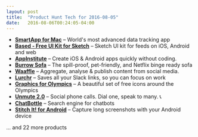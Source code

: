 ```yaml
---
layout: post
title:  "Product Hunt Tech for 2016-08-05"
date:   2016-08-06T00:24:05-04:00
---
```


* **[SmartApp for Mac](https://www.producthunt.com/tech/smartapp-for-mac?utm_campaign=producthunt-api&utm_medium=api&utm_source=Application%3A+Daily+Digest+RSS+%28ID%3A+3202%29)** – World's most advanced data tracking app
* **[Based - Free UI Kit for Sketch](https://www.producthunt.com/tech/based-free-ui-kit-for-sketch?utm_campaign=producthunt-api&utm_medium=api&utm_source=Application%3A+Daily+Digest+RSS+%28ID%3A+3202%29)** – Sketch UI kit for feeds on iOS, Android and web
* **[AppInstitute](https://www.producthunt.com/tech/appinstitute?utm_campaign=producthunt-api&utm_medium=api&utm_source=Application%3A+Daily+Digest+RSS+%28ID%3A+3202%29)** – Create iOS & Android apps quickly without coding.
* **[Burrow Sofa](https://www.producthunt.com/tech/burrow-sofa?utm_campaign=producthunt-api&utm_medium=api&utm_source=Application%3A+Daily+Digest+RSS+%28ID%3A+3202%29)** – The spill-proof, pet-friendly, and Netflix binge ready sofa
* **[Waaffle](https://www.producthunt.com/tech/waaffle?utm_campaign=producthunt-api&utm_medium=api&utm_source=Application%3A+Daily+Digest+RSS+%28ID%3A+3202%29)** – Aggregate, analyse & publish content from social media.
* **[Lurchr](https://www.producthunt.com/tech/lurchr?utm_campaign=producthunt-api&utm_medium=api&utm_source=Application%3A+Daily+Digest+RSS+%28ID%3A+3202%29)** – Saves all your Slack links, so you can focus on work
* **[Graphics for Olympics](https://www.producthunt.com/tech/graphics-for-olympics?utm_campaign=producthunt-api&utm_medium=api&utm_source=Application%3A+Daily+Digest+RSS+%28ID%3A+3202%29)** – A beautiful set of free icons around the Olympics
* **[Unmute 2.0](https://www.producthunt.com/tech/unmute-2-0?utm_campaign=producthunt-api&utm_medium=api&utm_source=Application%3A+Daily+Digest+RSS+%28ID%3A+3202%29)** – Social phone calls. Dial one, speak to many. 📞
* **[ChatBottle](https://www.producthunt.com/tech/chatbottle?utm_campaign=producthunt-api&utm_medium=api&utm_source=Application%3A+Daily+Digest+RSS+%28ID%3A+3202%29)** – Search engine for chatbots
* **[Stitch It! for Android](https://www.producthunt.com/tech/stitch-it-for-android?utm_campaign=producthunt-api&utm_medium=api&utm_source=Application%3A+Daily+Digest+RSS+%28ID%3A+3202%29)** – Capture long screenshots with your Android device

… and 22 more products
